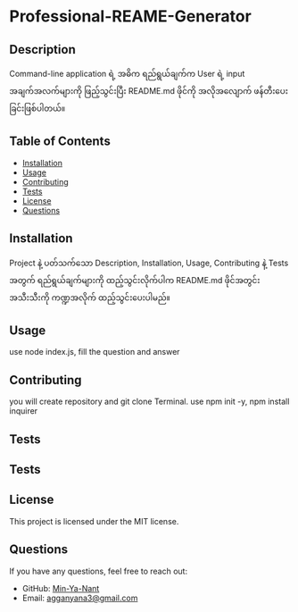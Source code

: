 
# Professional-REAME-Generator

## Description
Command-line application ရဲ့ အဓိက ရည်ရွယ်ချက်က User ရဲ့ input အချက်အလက်များကို ဖြည့်သွင်းပြီး README.md ဖိုင်ကို အလိုအလျောက် ဖန်တီးပေးခြင်းဖြစ်ပါတယ်။

## Table of Contents
- [Installation](#installation)
- [Usage](#usage)
- [Contributing](#contributing)
- [Tests](#tests)
- [License](#license)
- [Questions](#questions)

## Installation
Project နဲ့ ပတ်သက်သော Description, Installation, Usage, Contributing နဲ့ Tests အတွက် ရည်ရွယ်ချက်များကို ထည့်သွင်းလိုက်ပါက README.md ဖိုင်အတွင်း အသီးသီးကို ကဏ္ဍအလိုက် ထည့်သွင်းပေးပါမည်။

## Usage
use node index.js, fill the question and answer

## Contributing
you will create repository and git clone Terminal. use npm init -y, npm  install inquirer

## Tests
## Tests

## License
This project is licensed under the MIT license.

## Questions
If you have any questions, feel free to reach out:
- GitHub: [Min-Ya-Nant](https://github.com/Min-Ya-Nant)
- Email: agganyana3@gmail.com
  